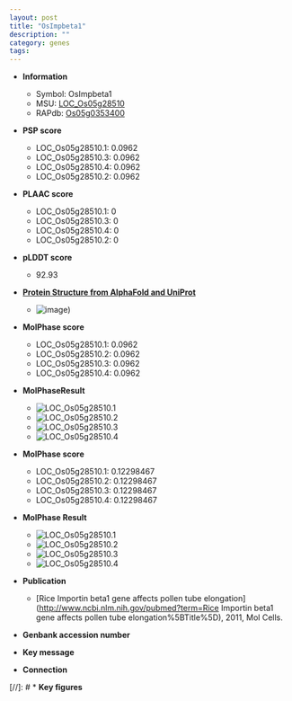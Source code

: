 ```yaml
---
layout: post
title: "OsImpbeta1"
description: ""
category: genes
tags: 
---
```


* **Information**  
    + Symbol: OsImpbeta1  
    + MSU: [LOC_Os05g28510](http://rice.plantbiology.msu.edu/cgi-bin/ORF_infopage.cgi?orf=LOC_Os05g28510)  
    + RAPdb: [Os05g0353400](http://rapdb.dna.affrc.go.jp/viewer/gbrowse_details/irgsp1?name=Os05g0353400)  

* **PSP score**  
    + LOC_Os05g28510.1: 0.0962 
    + LOC_Os05g28510.3: 0.0962 
    + LOC_Os05g28510.4: 0.0962 
    + LOC_Os05g28510.2: 0.0962 

* **PLAAC score**  
    + LOC_Os05g28510.1: 0 
    + LOC_Os05g28510.3: 0 
    + LOC_Os05g28510.4: 0 
    + LOC_Os05g28510.2: 0 

* **pLDDT score**
    + 92.93

* **[Protein Structure from AlphaFold and UniProt](https://www.uniprot.org/uniprotkb/Q9ZWR5/entry#structure)**
    + ![image](https://ricepsp.github.io/images/Q9/AF-Q9ZWR5-F1.png))

* **MolPhase score**
    + LOC_Os05g28510.1: 0.0962
    + LOC_Os05g28510.2: 0.0962
    + LOC_Os05g28510.3: 0.0962
    + LOC_Os05g28510.4: 0.0962

* **MolPhaseResult**
    + ![LOC_Os05g28510.1](https://ricepsp.github.io/pictures/LOC_Os05g/LOC_Os05g28510.1.png)
    + ![LOC_Os05g28510.2](https://ricepsp.github.io/pictures/LOC_Os05g/LOC_Os05g28510.2.png)
    + ![LOC_Os05g28510.3](https://ricepsp.github.io/pictures/LOC_Os05g/LOC_Os05g28510.3.png)
    + ![LOC_Os05g28510.4](https://ricepsp.github.io/pictures/LOC_Os05g/LOC_Os05g28510.4.png)

* **MolPhase score**
    + LOC_Os05g28510.1: 0.12298467
    + LOC_Os05g28510.2: 0.12298467
    + LOC_Os05g28510.3: 0.12298467
    + LOC_Os05g28510.4: 0.12298467

* **MolPhase Result**
    + ![LOC_Os05g28510.1](https://304243504.github.io/Pictures/LOC_Os05g/LOC_Os05g28510.1.png)
    + ![LOC_Os05g28510.2](https://304243504.github.io/Pictures/LOC_Os05g/LOC_Os05g28510.2.png)
    + ![LOC_Os05g28510.3](https://304243504.github.io/Pictures/LOC_Os05g/LOC_Os05g28510.3.png)
    + ![LOC_Os05g28510.4](https://304243504.github.io/Pictures/LOC_Os05g/LOC_Os05g28510.4.png)

* **Publication**  
    + [Rice Importin beta1 gene affects pollen tube elongation](http://www.ncbi.nlm.nih.gov/pubmed?term=Rice Importin beta1 gene affects pollen tube elongation%5BTitle%5D), 2011, Mol Cells.

* **Genbank accession number**  

* **Key message**  

* **Connection**  

[//]: # * **Key figures**  


